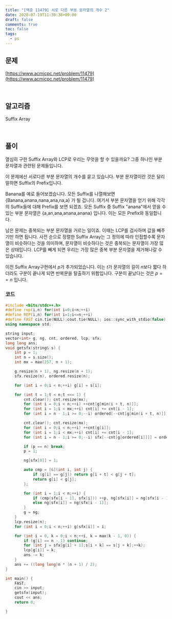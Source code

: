 ```yaml
---
title: "[백준 11479] 서로 다른 부분 문자열의 개수 2"
date: 2020-07-19T11:39:38+09:00
draft: false
comments: true
toc: false
tags:
  - ps
---
```


## 문제

[https://www.acmicpc.net/problem/11479](https://www.acmicpc.net/problem/11479)

<br>

## 알고리즘

Suffix Array

<br>

## 풀이

열심히 구한 Suffix Array와 LCP로 우리는 무엇을 할 수 있을까요? 그중 하나인 부분 문자열과 관련된 문제들입니다.

이 문제에선 서로다른 부분 문자열의 개수를 묻고 있습니다. 부분 문자열이란 것은 달리 말하면 Suffix의 Prefix입니다.

Banana를 예로 들어보겠습니다. 모든 Suffix를 나열해보면 {Banana,anana,nana,ana,na,a} 가 될 겁니다. 여기서 부분 문자열을 얻기 위해 각각의 Suffix들에 대해 Prefix를 보면 되겠죠. 모든 Suffix 중 Suffix "anana"에서 얻을 수 있는 부분 문자열은 {a,an,ana,anana,anana} 입니다. 이는 모든 Prefix와 동일합니다.

남은 문제는 중복되는 부분 문자열을 거르는 일이죠. 이때는 LCP를 검사하며 값을 빼주기만 하면 됩니다. 사전 순으로 정렬한 Suffix Array는 그 정의에 따라 인접할수록 문자열이 비슷하다는 것을 의미하며, 문자열이 비슷하다는 것은 중복되는 문자열이 가장 많은 상태입니다. LCP를 빼게 되면 우리는 가장 많은 중복 부분 문자열을 제거해나갈 수 있습니다.

이전 Suffix Array구현에서 $p$가 추가되었습니다. 이는 $t$가 문자열의 길이 $n$보다 짧다 하더라도 구분이 끝나게 되면 반복문을 탈출하기 위함입니다. 구분이 끝났다는 것은 $p==n$ 입니다.

### 코드

```c++
#include <bits/stdc++.h>
#define rep(i,n) for(int i=0;i<n;++i)
#define REP(i,n) for(int i=1;i<=n;++i)
#define FAST cin.tie(NULL);cout.tie(NULL); ios::sync_with_stdio(false)
using namespace std;

string input;
vector<int> g, ng, cnt, ordered, lcp, sfx;
long long ans;
void getsfx(string& s) {
    int p = 1;
    int n = s.size();
    int mx = max(257, n + 1);

    g.resize(n + 1), ng.resize(n + 1);
    sfx.resize(n), ordered.resize(n);

    for (int i = 0;i < n;++i) g[i] = s[i];

    for (int t = 1;t < n;t <<= 1) {
        cnt.clear(); cnt.resize(mx);
        for (int i = 0;i < n;++i) ++cnt[g[min(i + t, n)]];
        for (int i = 1;i < mx;++i) cnt[i] += cnt[i - 1];
        for (int i = n - 1;i >= 0;--i) ordered[--cnt[g[min(i + t, n)]]] = i;

        cnt.clear(); cnt.resize(mx);
        for (int i = 0;i < n;++i) ++cnt[g[i]];
        for (int i = 1;i < mx;++i) cnt[i] += cnt[i - 1];
        for (int i = n - 1;i >= 0;--i) sfx[--cnt[g[ordered[i]]]] = ordered[i];

        if (p == n) break;
        p = 1;

        ng[sfx[0]] = 1;

        auto cmp = [&](int i, int j) {
            if (g[i] == g[j]) return g[i + t] < g[j + t];
            return g[i] < g[j];
        };

        for (int i = 1;i < n;++i) {
            if (cmp(sfx[i - 1], sfx[i])) ++p, ng[sfx[i]] = ng[sfx[i - 1]] + 1;
            else ng[sfx[i]] = ng[sfx[i - 1]];
        }
        g = ng;
    }
    lcp.resize(n);
    for (int i = 0;i < n;++i) g[sfx[i]] = i;

    for (int i = 0, k = 0;i < n;++i, k = max(k - 1, 0)) {
        if (g[i] == n - 1) continue;
        for (int j = sfx[g[i] + 1];s[i + k] == s[j + k];++k);
        lcp[g[i]] = k;
        ans -= k;
    }
    ans += ((long long)n * (n + 1) / 2);
}

int main() {
    FAST;
    cin >> input;
    getsfx(input);
    cout << ans;
    return 0;

}
```
